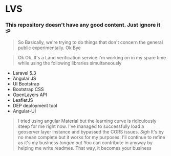 # LVS

### This repository doesn't have any good content. Just ignore it :P
> So Basically, we're trying to do things that don't concern the general public experimentally. Ok Bye



>Ok Ok. It's a Land verification service I'm working on in my spare time while using the following libraries simultaneously
* Laravel 5.3
* Angular JS
* UI Bootstrap
* Bootstrap CSS
* OpenLayers API
* LeafletJS
* DEP deployment tool
* Angular-UI

> I tried using angular Material but the learning curve is ridiculously steep for me right now.
> I've managed to successfully load a geoserver layer instance and bypassed the CORS issues. *Sigh*
>It's by no mean complete but it works for my purposes. I'll continue to refine as it's my business *tongue out*
> You can contribute in anyway by helping me write readmes. That way, it becomes your business
